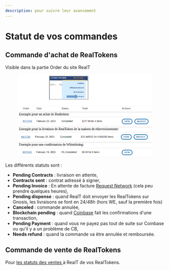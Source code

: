 ```yaml
---
description: pour suivre leur avancement
---
```


# Statut de vos commandes

## Commande d'achat de RealTokens

Visible dans la partie Order du site RealT&#x20;

<figure><img src="../../.gitbook/assets/image (93).png" alt=""><figcaption></figcaption></figure>

Les différents statuts sont :

* **Pending Contracts** : livraison en attente,
* **Contracts sent** : contrat adressé à signer,
* **Pending Invoice** : En attente de facture [Request Network](paiement-avec-request-finance.md) (cela peu prendre quelques heures),
* **Pending dispense** : quand RealT doit envoyer les RealTokens sur Gnosis, les livraisons se font en 24/48h (hors WE, sauf la première fois)
* **Canceled** : commande annulée,
* **Blockchain pending** : quand [Coinbase](paiement-avec-coinbase-commerce.md) fait les confirmations d'une transaction,
* **Pending Payment** : quand vous ne payez pas tout de suite sur Coinbase ou qu'il y a un problème de CB,
* **Needs refund** : quand la commande va être annulée et remboursée.

## Commande de vente de RealTokens

Pour [les statuts des ventes ](../vendre-ses-realtokens.md)à RealT de vos RealTokens.
